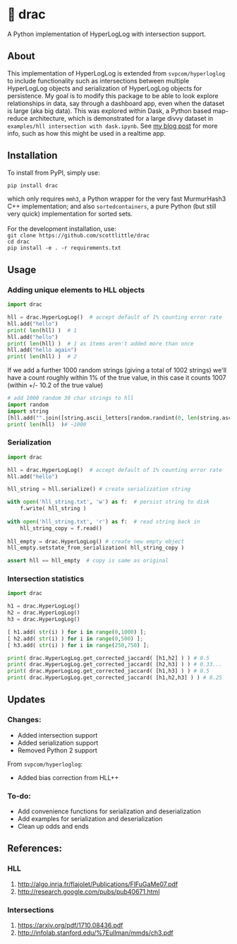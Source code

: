 # 🧛 drac

A Python implementation of HyperLogLog with intersection support. 

## About

This implementation of HyperLogLog is extended from `svpcom/hyperloglog` to include functionality such as intersections between multiple HyperLogLog objects and serialization of HyperLogLog objects for persistence. My goal is to modify this package to be able to look explore relationships in data, say through a dashboard app, even when the dataset is large (aka big data). This was explored within Dask, a Python based map-reduce architecture, which is demonstrated for a large divvy dataset in `examples/hll intersection with dask.ipynb`.  See [my blog post](http://scottlittle.org/Cardinality-estimation-in-Parallel/) for more info, such as how this might be used in a realtime app.

## Installation

To install from PyPI, simply use: <br>
```bash
pip install drac
```
which only requires `mmh3`, a Python wrapper for the very fast MurmurHash3 C++ implementation; and also `sortedcontainers`, a pure Python (but still very quick) implementation for sorted sets. <br>
<br>
For the development installation, use: <br>
`git clone https://github.com/scottlittle/drac` <br>
`cd drac` <br>
`pip install -e . -r requirements.txt` <br>

## Usage
### Adding unique elements to HLL objects

```python
import drac

hll = drac.HyperLogLog()  # accept default of 1% counting error rate
hll.add("hello")
print( len(hll) )  # 1
hll.add("hello")
print( len(hll) )  # 1 as items aren't added more than once
hll.add("hello again")
print( len(hll) )  # 2
```
If we add a further 1000 random strings (giving a total of 1002 strings) we'll have a count roughly within 1% of the true value, in this case it counts 1007 (within +/- 10.2 of the true value)

```python
# add 1000 random 30 char strings to hll
import random
import string
[hll.add("".join([string.ascii_letters[random.randint(0, len(string.ascii_letters)-1)] for n in range(30)])) for m in range(1000)]  
print( len(hll)  )# ~1000
```

### Serialization
```python
import drac

hll = drac.HyperLogLog()  # accept default of 1% counting error rate
hll.add("hello")

hll_string = hll.serialize() # create serialization string

with open('hll_string.txt', 'w') as f:  # persist string to disk
    f.write( hll_string )
    
with open('hll_string.txt', 'r') as f:  # read string back in
    hll_string_copy = f.read()
    
hll_empty = drac.HyperLogLog() # create new empty object
hll_empty.setstate_from_serialization( hll_string_copy )

assert hll == hll_empty  # copy is same as original
```

### Intersection statistics
```python
import drac

h1 = drac.HyperLogLog()
h2 = drac.HyperLogLog()
h3 = drac.HyperLogLog()

[ h1.add( str(i) ) for i in range(0,1000) ];
[ h2.add( str(i) ) for i in range(0,500) ];
[ h3.add( str(i) ) for i in range(250,750) ];

print( drac.HyperLogLog.get_corrected_jaccard( [h1,h2] ) ) # 0.5
print( drac.HyperLogLog.get_corrected_jaccard( [h2,h3] ) ) # 0.33...
print( drac.HyperLogLog.get_corrected_jaccard( [h1,h3] ) ) # 0.5
print( drac.HyperLogLog.get_corrected_jaccard( [h1,h2,h3] ) ) # 0.25
```

## Updates
### Changes:

- Added intersection support
- Added serialization support
- Removed Python 2 support

From `svpcom/hyperloglog`:
- Added bias correction from HLL++

### To-do:
- Add convenience functions for serialization and deserialization
- Add examples for serialization and deserialization
- Clean up odds and ends

## References:
### HLL
1. http://algo.inria.fr/flajolet/Publications/FlFuGaMe07.pdf
2. http://research.google.com/pubs/pub40671.html
### Intersections
1. https://arxiv.org/pdf/1710.08436.pdf
2. http://infolab.stanford.edu/%7Eullman/mmds/ch3.pdf
